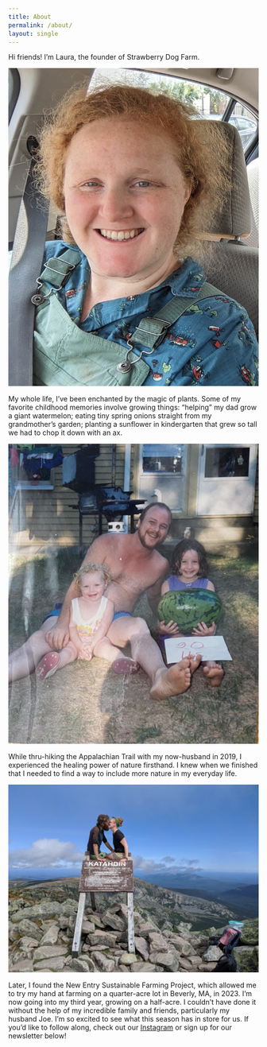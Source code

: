 ```yaml
---
title: About
permalink: /about/
layout: single
---
```


Hi friends! I’m Laura, the founder of Strawberry Dog Farm.

![Laura at Strawberry Dog Farm](/assets/images/laura.jpg)

My whole life, I’ve been enchanted by the magic of plants. Some of my favorite childhood memories involve growing things: “helping” my dad grow a giant watermelon; eating tiny spring onions straight from my grandmother’s garden; planting a sunflower in kindergarten that grew so tall we had to chop it down with an ax.

![Baby Laura with her sister Kerri, their dad, and a giant watermelon](/assets/images/babylaura_bigwatermelon.png)

While thru-hiking the Appalachian Trail with my now-husband in 2019, I experienced the healing power of nature firsthand. I knew when we finished that I needed to find a way to include more nature in my everyday life.

![Laura and Joe submitting Mount Katahdin](/assets/images/katahdin1.jpg)

Later, I found the New Entry Sustainable Farming Project, which allowed me to try my hand at farming on a quarter-acre lot in Beverly, MA, in 2023. I’m now going into my third year, growing on a half-acre. I couldn’t have done it without the help of my incredible family and friends, particularly my husband Joe. I’m so excited to see what this season has in store for us. If you’d like to follow along, check out our [Instagram](https://www.instagram.com/strawberry.dog.farm/) or sign up for our newsletter below!
